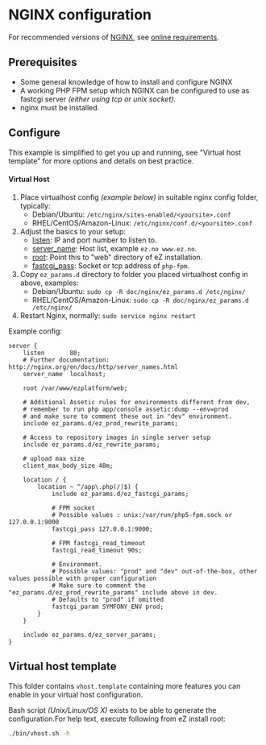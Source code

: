 NGINX configuration
===================

For recommended versions of [NGINX](http://nginx.org/), see [online requirements](https://doc.ez.no/display/TECHDOC/Requirements).


Prerequisites
-------------
- Some general knowledge of how to install and configure NGINX
- A working PHP FPM setup which NGINX can be configured to use as fastcgi server *(either using tcp or unix socket)*.
- nginx must be installed.

Configure
---------
This example is simplified to get you up and running, see "Virtual host template" for more options and details on best practice.

#### Virtual Host

1. Place virtualhost config *(example below)* in suitable nginx config folder, typically:
   - Debian/Ubuntu: `/etc/nginx/sites-enabled/<yoursite>.conf`
   - RHEL/CentOS/Amazon-Linux: `/etc/nginx/conf.d/<yoursite>.conf`
2. Adjust the basics to your setup:
   - [listen](http://nginx.org/en/docs/http/ngx_http_core_module.html#listen): IP and port number to listen to.
   - [server_name](http://nginx.org/en/docs/http/ngx_http_core_module.html#server_name): Host list, example `ez.no www.ez.no`.
   - [root](http://nginx.org/en/docs/http/ngx_http_core_module.html#root): Point this to "web" directory of eZ installation.
   - [fastcgi_pass](http://nginx.org/en/docs/http/ngx_http_fastcgi_module.html#fastcgi_pass): Socket or tcp address of `php-fpm`.
2. Copy `ez_params.d` directory to folder you placed virtualhost config in above, examples:
   - Debian/Ubuntu: `sudo cp -R doc/nginx/ez_params.d /etc/nginx/`
   - RHEL/CentOS/Amazon-Linux: `sudo cp -R doc/nginx/ez_params.d /etc/nginx/`
3. Restart Nginx, normally: `sudo service nginx restart`

Example config:

    server {
        listen       80;
        # Further documentation: http://nginx.org/en/docs/http/server_names.html
        server_name  localhost;

        root /var/www/ezplatform/web;

        # Additional Assetic rules for environments different from dev,
        # remember to run php app/console assetic:dump --env=prod
        # and make sure to comment these out in "dev" environment.
        include ez_params.d/ez_prod_rewrite_params;

        # Access to repository images in single server setup 
        include ez_params.d/ez_rewrite_params;

        # upload max size
        client_max_body_size 48m;

        location / {
            location ~ ^/app\.php(/|$) {
                include ez_params.d/ez_fastcgi_params;

                # FPM socket
                # Possible values : unix:/var/run/php5-fpm.sock or 127.0.0.1:9000
                fastcgi_pass 127.0.0.1:9000;

                # FPM fastcgi_read_timeout
                fastcgi_read_timeout 90s;

                # Environment.
                # Possible values: "prod" and "dev" out-of-the-box, other values possible with proper configuration
                # Make sure to comment the "ez_params.d/ez_prod_rewrite_params" include above in dev.
                # Defaults to "prod" if omitted
                fastcgi_param SYMFONY_ENV prod;
            }
        }

        include ez_params.d/ez_server_params;
    }


Virtual host template
---------------------
This folder contains `vhost.template` containing more features you can enable in your virtual host configuration.

Bash script *(Unix/Linux/OS X)* exists to be able to generate the configuration.For help text, execute following from
eZ install root:
```bash
./bin/vhost.sh -h
```
